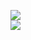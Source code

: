 [![](https://img.shields.io/badge/Made%20With-Github%20Spray-lightgrey.svg?style=for-the-badge&logo=github)](https://github.com/Annihil/github-spray#13390)  
[![](https://i.imgur.com/2DrTn0Z.gif)](https://github.com/Annihil/github-spray)